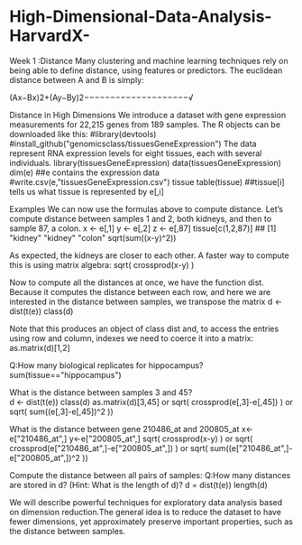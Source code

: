 # High-Dimensional-Data-Analysis-HarvardX-

Week 1 :Distance
Many clustering and machine learning techniques rely on being able to define distance, using features or predictors. 
The euclidean distance between A and B is simply:

(Ax−Bx)2+(Ay−By)2−−−−−−−−−−−−−−−−−−−−√

Distance in High Dimensions
We introduce a dataset with gene expression measurements for 22,215 genes from 189 samples. The R objects can be downloaded like this:
   #library(devtools)
   #install_github("genomicsclass/tissuesGeneExpression")
The data represent RNA expression levels for eight tissues, each with several individuals.
    library(tissuesGeneExpression)
    data(tissuesGeneExpression)
    dim(e) ##e contains the expression data   
    #write.csv(e,"tissuesGeneExpression.csv")
    tissue 
    table(tissue) ##tissue[i] tells us what tissue is represented by e[,i]
    
    
Examples
We can now use the formulas above to compute distance. Let’s compute distance between samples 1 and 2, both kidneys, and then to sample 87, a colon.
  x <- e[,1]
  y <- e[,2]
  z <- e[,87]
  tissue[c(1,2,87)]                      ## [1] "kidney" "kidney" "colon"
  sqrt(sum((x-y)^2))                     
  
As expected, the kidneys are closer to each other. A faster way to compute this is using matrix algebra:
  sqrt( crossprod(x-y) )
  
Now to compute all the distances at once, we have the function dist. Because it computes the distance between each row, and here we are interested in the distance between samples, we transpose the matrix
  d <- dist(t(e))
  class(d)

Note that this produces an object of class dist and, to access the entries using row and column, indexes we need to coerce it into a matrix:
  as.matrix(d)[1,2]

Q:How many biological replicates for hippocampus?     
   sum(tissue=="hippocampus")
   
What is the distance between samples 3 and 45?        
   d <- dist(t(e))
   class(d)
   as.matrix(d)[3,45]     or     sqrt( crossprod(e[,3]-e[,45]) )        or        sqrt( sum((e[,3]-e[,45])^2 ))


What is the distance between gene 210486_at and 200805_at
   x<-e["210486_at",]
   y<-e["200805_at",]
   sqrt( crossprod(x-y) )        or    sqrt( crossprod(e["210486_at",]-e["200805_at",]) )     or    sqrt( sum((e["210486_at",]-e["200805_at",])^2 ))

Compute the distance between all pairs of samples: Q:How many distances are stored in d? (Hint: What is the length of d)?
   d = dist(t(e))
   length(d)

We will describe powerful techniques for exploratory data analysis based on dimension reduction.The general idea is to reduce the dataset to have fewer dimensions, yet approximately preserve important properties, such as the distance between samples.
